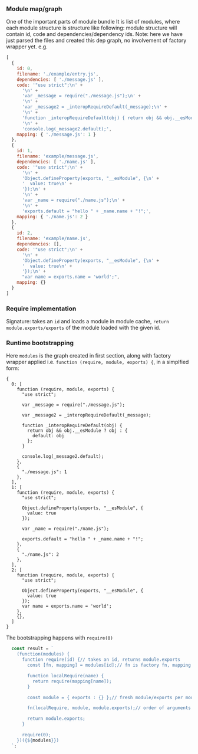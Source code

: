 

### Module map/graph

One of the important parts of module bundle
It is list of modules, where each module structure is
structure like following: module structure will contain id, code and dependencies/dependency ids.
Note: here we have just parsed the files and created this dep graph, no involvement of factory wrapper yet.
e.g.
```js
[
  {
    id: 0,
    filename: './example/entry.js',
    dependencies: [ './message.js' ],
    code: '"use strict";\n' +
      '\n' +
      'var _message = require("./message.js");\n' +
      '\n' +
      'var _message2 = _interopRequireDefault(_message);\n' +
      '\n' +
      'function _interopRequireDefault(obj) { return obj && obj.__esModule ? obj : { default: obj }; }\n' +
      '\n' +
      'console.log(_message2.default);',
    mapping: { './message.js': 1 }
  },
  {
    id: 1,
    filename: 'example/message.js',
    dependencies: [ './name.js' ],
    code: '"use strict";\n' +
      '\n' +
      'Object.defineProperty(exports, "__esModule", {\n' +
      '  value: true\n' +
      '});\n' +
      '\n' +
      'var _name = require("./name.js");\n' +
      '\n' +
      'exports.default = "hello " + _name.name + "!";',
    mapping: { './name.js': 2 }
  },
  {
    id: 2,
    filename: 'example/name.js',
    dependencies: [],
    code: '"use strict";\n' +
      '\n' +
      'Object.defineProperty(exports, "__esModule", {\n' +
      '  value: true\n' +
      '});\n' +
      "var name = exports.name = 'world';",
    mapping: {}
  }
]
```

### Require implementation

Signature: takes an `id` and loads a module in module cache,
`return module.exports/exports` of the module loaded with the given id.



### Runtime bootstrapping

Here `modules` is the graph created in first section, along with factory wrapper applied i.e. `function (require, module, exports) {`, in a simplfied form:
```
{
  0: [
    function (require, module, exports) {
      "use strict";

      var _message = require("./message.js");

      var _message2 = _interopRequireDefault(_message);

      function _interopRequireDefault(obj) {
        return obj && obj.__esModule ? obj : {
          default: obj
        };
      }

      console.log(_message2.default);
    },
    {
      "./message.js": 1
    },
  ],
  1: [
    function (require, module, exports) {
      "use strict";

      Object.defineProperty(exports, "__esModule", {
        value: true
      });

      var _name = require("./name.js");

      exports.default = "hello " + _name.name + "!";
    },
    {
      "./name.js": 2
    },
  ],
  2: [
    function (require, module, exports) {
      "use strict";

      Object.defineProperty(exports, "__esModule", {
        value: true
      });
      var name = exports.name = 'world';
    },
    {},
  ]
}
```
The bootstrapping happens with `require(0)`

```js
  const result = `
    (function(modules) {
      function require(id) {// takes an id, returns module.exports
        const [fn, mapping] = modules[id];// fn is factory fn, mapping is dependency mapping

        function localRequire(name) {
          return require(mapping[name]);
        }

        const module = { exports : {} };// fresh module/exports per module needed, setup each time for first load

        fn(localRequire, module, module.exports);// order of arguments should match that of factory wrapper

        return module.exports;
      }

      require(0);
    })({${modules}})
  `;
```